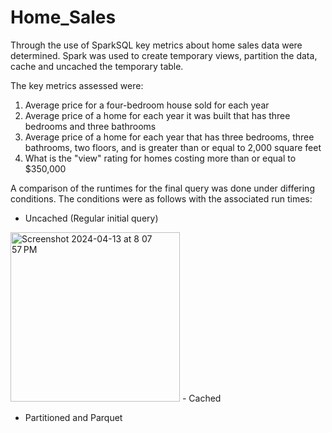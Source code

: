 # Home_Sales

Through the use of SparkSQL key metrics about home sales data were determined. Spark was used to create temporary views, partition the data, cache and uncached the temporary table. 

The key metrics assessed were:
  1) Average price for a four-bedroom house sold for each year
  2) Average price of a home for each year it was built that has three bedrooms and three bathrooms
  3) Average price of a home for each year that has three bedrooms, three bathrooms, two floors, and is greater than or equal to 2,000 square feet
  4) What is the "view" rating for homes costing more than or equal to $350,000

A comparison of the runtimes for the final query was done under differing conditions. The conditions were as follows with the associated run times:
  - Uncached (Regular initial query)
  
  <img width="271" alt="Screenshot 2024-04-13 at 8 07 57 PM" src="https://github.com/Nalchamp/Home_Sales/assets/145158606/b694369b-c058-4524-911c-20516e8e80a2">
  - Cached
    
  - Partitioned and Parquet
    

